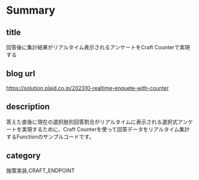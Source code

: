 # Summary

## title

回答後に集計結果がリアルタイム表示されるアンケートをCraft Counterで実現する

## blog url

https://solution.plaid.co.jp/202310-realtime-enquete-with-counter

## description

答えた直後に現在の選択肢別回答割合がリアルタイムに表示される選択式アンケートを実現するために、Craft Counterを使って回答データをリアルタイム集計するFunctionのサンプルコードです。

## category

施策実装,CRAFT_ENDPOINT